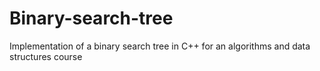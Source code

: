 # Binary-search-tree
Implementation of a binary search tree in C++ for an algorithms and data structures course
